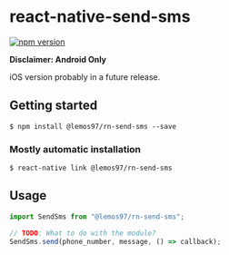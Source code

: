 # react-native-send-sms

[![npm version](https://badge.fury.io/js/%40lemos97%2Frn-send-sms.svg)](https://badge.fury.io/js/%40lemos97%2Frn-send-sms)

**Disclaimer: Android Only**

iOS version probably in a future release.

## Getting started

`$ npm install @lemos97/rn-send-sms --save`

### Mostly automatic installation

`$ react-native link @lemos97/rn-send-sms`

## Usage

```javascript
import SendSms from "@lemos97/rn-send-sms";

// TODO: What to do with the module?
SendSms.send(phone_number, message, () => callback);
```
